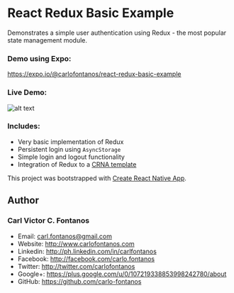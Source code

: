 # React Redux Basic Example
Demonstrates a simple user authentication using Redux - the most popular state management module.

### Demo using Expo:
https://expo.io/@carlofontanos/react-redux-basic-example

### Live Demo:
![alt text](https://raw.githubusercontent.com/carlo-fontanos/react-redux-basic-example/demo.gif)

### Includes:
- Very basic implementation of Redux
- Persistent login using `AsyncStorage`
- Simple login and logout functionality
- Integration of Redux to a [CRNA template](https://github.com/react-community/create-react-native-app)

This project was bootstrapped with [Create React Native App](https://github.com/react-community/create-react-native-app).

## Author
### Carl Victor C. Fontanos
- Email: carl.fontanos@gmail.com
- Website: http://www.carlofontanos.com​
- Linkedin: http://ph.linkedin.com/in/carlfontanos
- Facebook: http://facebook.com/carlo.fontanos
- Twitter: http://twitter.com/carlofontanos
- Google+: https://plus.google.com/u/0/107219338853998242780/about
- GitHub: https://github.com/carlo-fontanos